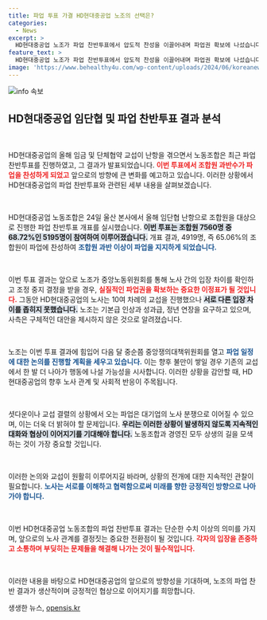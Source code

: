 ```yaml
---
title: 파업 투표 가결 HD현대중공업 노조의 선택은?
categories:
  - News
excerpt: >
  HD현대중공업 노조가 파업 찬반투표에서 압도적 찬성을 이끌어내며 파업권 확보에 나섰습니다. 임단협 교섭이 교착 상태에 빠진 가운데, 노조는 기본급 인상과 정년 연장 등 주요 요구 사항을 제시했습니다. 향후 파업 일정이 주목됩니다!
feature_text: >
  HD현대중공업 노조가 파업 찬반투표에서 압도적 찬성을 이끌어내며 파업권 확보에 나섰습니다. 임단협 교섭이 교착 상태에 빠진 가운데, 노조는 기본급 인상과 정년 연장 등 주요 요구 사항을 제시했습니다. 향후 파업 일정이 주목됩니다!
image: 'https://www.behealthy4u.com/wp-content/uploads/2024/06/koreanews.jpg'
---
```


<p><img src="https://www.behealthy4u.com/wp-content/uploads/2024/06/koreanews.jpg" alt="info 속보" /></p>

<h2 data-ke-size="size26">HD현대중공업 임단협 및 파업 찬반투표 결과 분석</h2>

<p data-ke-size="size16">&nbsp;</p>

<p>HD현대중공업의 올해 임금 및 단체협약 교섭이 난항을 겪으면서 노동조합은 최근 파업 찬반투표를 진행하였고, 그 결과가 발표되었습니다. <b><span style="color: #ee2323;">이번 투표에서 조합원 과반수가 파업을 찬성하게 되었고</span></b> 앞으로의 방향에 큰 변화를 예고하고 있습니다. 이러한 상황에서 HD현대중공업의 파업 찬반투표와 관련된 세부 내용을 살펴보겠습니다.</p>

<p data-ke-size="size16">&nbsp;</p>

<p>HD현대중공업 노동조합은 24일 울산 본사에서 올해 임단협 난항으로 조합원을 대상으로 진행한 파업 찬반투표 개표를 실시했습니다. <b><span style="background-color: #21538527;">이번 투표는 조합원 7560명 중 68.72%인 5195명이 참여하여 이루어졌습니다.</span></b> 개표 결과, 4919명, 즉 65.06%의 조합원이 파업에 찬성하여 <b><span style="color: #1a5490;">조합원 과반 이상이 파업을 지지하게 되었습니다.</span></b></p>

<p data-ke-size="size16">&nbsp;</p>

<p>이번 투표 결과는 앞으로 노조가 중앙노동위원회를 통해 노사 간의 입장 차이를 확인하고 조정 중지 결정을 받을 경우, <b><span style="color: #ee2323;">실질적인 파업권을 확보하는 중요한 이정표가 될 것입니다.</span></b> 그동안 HD현대중공업의 노사는 10여 차례의 교섭을 진행했으나 <b><span style="background-color: #21538527;">서로 다른 입장 차이를 좁히지 못했습니다.</span></b> 노조는 기본급 인상과 성과급, 정년 연장을 요구하고 있으며, 사측은 구체적인 대안을 제시하지 않은 것으로 알려졌습니다.</p>

<p data-ke-size="size16">&nbsp;</p>

<p>노조는 이번 투표 결과에 힘입어 다음 달 중순쯤 중앙쟁의대책위원회를 열고 <b><span style="color: #1a5490;">파업 일정에 대한 논의를 진행할 계획을 세우고 있습니다.</span></b> 이는 향후 불만이 쌓일 경우 기존의 교섭에서 한 발 더 나아가 행동에 나설 가능성을 시사합니다. 이러한 상황을 감안할 때, HD현대중공업의 향후 노사 관계 및 사회적 반응이 주목됩니다.</p>

<p data-ke-size="size16">&nbsp;</p>

<p>셧다운이나 교섭 결렬의 상황에서 오는 파업은 대기업의 노사 분쟁으로 이어질 수 있으며, 이는 더욱 더 밝혀야 할 문제입니다. <b><span style="background-color: #21538527;">우리는 이러한 상황이 발생하지 않도록 지속적인 대화와 협상이 이어지기를 기대해야 합니다.</span></b> 노동조합과 경영진 모두 상생의 길을 모색하는 것이 가장 중요할 것입니다. </p>

<p data-ke-size="size16">&nbsp;</p>

<p>이러한 논의와 교섭이 원활히 이루어지길 바라며, 상황의 전개에 대한 지속적인 관찰이 필요합니다. <b><span style="color: #1a5490;">노사는 서로를 이해하고 협력함으로써 미래를 향한 긍정적인 방향으로 나아가야 합니다.</span></b> </p>

<p data-ke-size="size16">&nbsp;</p>

<p>이번 HD현대중공업 노동조합의 파업 찬반투표 결과는 단순한 수치 이상의 의미를 가지며, 앞으로의 노사 관계를 결정짓는 중요한 전환점이 될 것입니다. <b><span style="color: #ee2323;">각자의 입장을 존중하고 소통하며 부딪히는 문제들을 해결해 나가는 것이 필수적입니다.</span></b> </p>

<p data-ke-size="size16">&nbsp;</p>

<p>이러한 내용을 바탕으로 HD현대중공업의 앞으로의 방향성을 기대하며, 노조의 파업 찬반 결과가 생산적이며 긍정적인 협상으로 이어지기를 희망합니다.</p>
생생한 뉴스, <a href="https://opensis.kr" rel="dofollow">opensis.kr</a>


